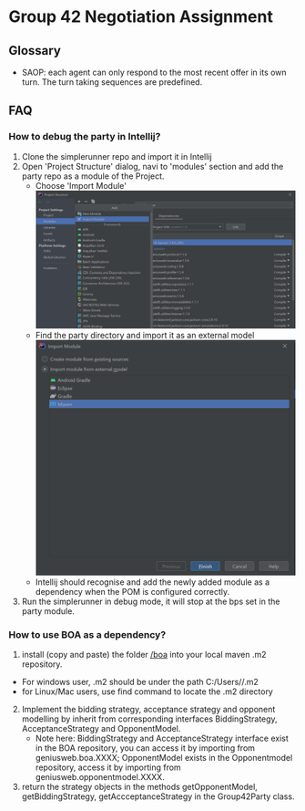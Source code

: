 # Group 42 Negotiation Assignment

## Glossary

* SAOP: each agent can only respond to the most recent offer in its own turn. The turn taking sequences are predefined.

## FAQ

### How to debug the party in Intellij?

1. Clone the simplerunner repo and import it in Intellij
2. Open 'Project Structure' dialog, navi to 'modules' section and add the party repo as a module of the Project.
    * Choose 'Import Module' 
        ![import module](./images/import_module.png "Step1: import module")
    * Find the party directory and import it as an external model
        ![external_module](./images/external_module.png)
    * Intellij should recognise and add the newly added module as a dependency when the POM is configured correctly.
3. Run the simplerunner in debug mode, it will stop at the bps set in the party module.
   
### How to use BOA as a dependency?

1. install (copy and paste) the folder [/boa](jars) into your local maven .m2 repository. 
 * For windows user, .m2 should be under the path C:/Users/<your user name>/.m2
 * for Linux/Mac users, use find command to locate the .m2 directory

2. Implement the bidding strategy, acceptance strategy and opponent modelling by inherit from 
corresponding interfaces BiddingStrategy, AcceptanceStrategy and OpponentModel.
   * Note here: BiddingStrategy and AcceptanceStrategy interface exist in the BOA repository,
    you can access it by importing from geniusweb.boa.XXXX; OpponentModel exists in the Opponentmodel
     repository, access it by importing from geniusweb.opponentmodel.XXXX.
3. return the strategy objects in the methods getOpponentModel, getBiddingStrategy,
   getAccceptanceStrategy in the Group42Party class.